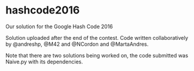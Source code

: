# hashcode2016
Our solution for the Google Hash Code 2016

Solution uploaded after the end of the contest. Code written collaboratively by @andreshp, @M42 and @NCordon and @MartaAndres.

Note that there are two solutions being worked on, the code submitted was Naive.py with its dependencies.
